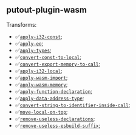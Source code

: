 ## putout-plugin-wasm

Transforms:

- ✅[`apply-i32-const`](https://putout.cloudcmd.io/#/gist/cc1bb27ea12aea64b296010de764e66d/98a661ae056f454a357ca8ea4a6839a0fa0e9c8e);
- ✅[`apply-eq`](https://putout.cloudcmd.io/#/gist/3be37704bcd5db870906021546b49b4f/45a39b298ee52fde9ea064ccd026bcb238ccd0c8);
- ✅[`apply-types`](https://putout.cloudcmd.io/#/gist/5e3f3260fcd10398c2249231ada8cb06/b28fa3069226fcf347926a25f43adfbd5aff75b1);
- ✅[`convert-const-to-local`](https://putout.cloudcmd.io/#/gist/6d8ad12a1ccfb0b36eee7a4a612ec574/c8bbab02a4844c7da1dbb59ac6f307b0b2ba93d4);
- ✅[`convert-export-memory-to-call`](https://putout.cloudcmd.io/#/gist/921e66339ea459d0f3b44fbeb635520d/964250541bb5a7d154582022c3d32189cd4287a3);
- ✅[`apply-i32-local`](https://putout.cloudcmd.io/#/gist/da191803cc8c7de00f43c224ef7ab5d7/b185b773c1a498ab96adea5daf1f56513937cc49);
- ✅[`apply-wasm-import`](https://putout.cloudcmd.io/#/gist/17388f93e2ee59c99dc5dff60b799424/0e37752251b20d8aeabb6818196a623af8e153e3);
- ✅[`apply-wasm-memory`](https://putout.cloudcmd.io/#/gist/921e66339ea459d0f3b44fbeb635520d/eaa5d72007d2328303cfa046a5c0ff5c23e8af5c);
- ✅[`apply-function-declaration`](https://putout.cloudcmd.io/#/gist/b64d0e114b30b86d71253ff4ca5941d4/b615bbbb1e1d84eb1d009761a744503387e300f3);
- ✅[`apply-data-address-type`](https://putout.cloudcmd.io/#/gist/699af5f7a2e6492cfdeee49fd38c2035/2a588d7c092ae5bb46d06b92e5dd1376e6fb0b5e);
- ✅[`convert-string-to-identifier-inside-call`](https://putout.cloudcmd.io/#/gist/41ffbb75ea0c86c1f8778c5720c1c5dc/a3b2395905d59a26baafeac46a8dfa47222f2c17);
- ✅[`move-local-on-top`](https://putout.cloudcmd.io/#/gist/207d2b33db1158fde79a161fdc9fdc9f/10c07fb9523d89b2ec5a2a37fba9a809929e1090);
- ✅[`remove-useless-declarations`](https://putout.cloudcmd.io/#/gist/309a5376cb7f05ae945ddd73233ba110/67a3df9179b22fd7617a8008bb49729f41e40992);
- ✅[`remove-useless-esbuild-suffix`](https://putout.cloudcmd.io/#/gist/c99566a7448b40b6473705749346693e/d148b9b36eabe9f24ec99e477cb546c7eb278541);
